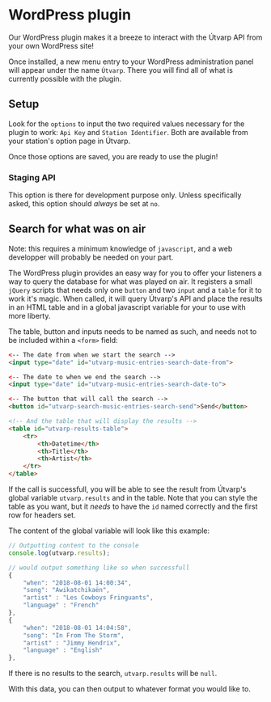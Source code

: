 # WordPress plugin

Our WordPress plugin makes it a breeze to interact with the Útvarp API from your own WordPress site!

Once installed, a new menu entry to your WordPress administration panel will appear under the name `Útvarp`. There you will find all of what is currently possible with the plugin.

## Setup
Look for the `options` to input the two required values necessary for the plugin to work: `Api Key` and `Station Identifier`. Both are available from your station's option page in Útvarp.

Once those options are saved, you are ready to use the plugin!

### Staging API
This option is there for development purpose only. Unless specifically asked, this option should _always_ be set at `no`.

## Search for what was on air
Note: this requires a minimum knowledge of `javascript`, and a web developper will probably be needed on your part.

The WordPress plugin provides an easy way for you to offer your listeners a way to query the database for what was played on air. It registers a small `jQuery` scripts that needs only one `button` and two `input` and a `table` for it to work it's magic. When called, it will query Útvarp's API and place the results in an HTML table and in a global javascript variable for your to use with more liberty.

The table, button and inputs needs to be named as such, and needs not to be included within a `<form>` field:

```html
<-- The date from when we start the search -->
<input type="date" id="utvarp-music-entries-search-date-from">

<-- The date to when we end the search -->
<input type="date" id="utvarp-music-entries-search-date-to">

<-- The button that will call the search -->
<button id="utvarp-search-music-entries-search-send">Send</button>

<!-- And the table that will display the results -->
<table id="utvarp-results-table">
    <tr>
        <th>Datetime</th>
        <th>Title</th>
        <th>Artist</th>
    </tr>
</table>
```

If the call is successfull, you will be able to see the result from Útvarp's global variable `utvarp.results` and in the table. Note that you can style the table as you want, but it *needs* to have the `id` named correctly and the first row for headers set.

The content of the global variable will look like this example:

```javascript
// Outputting content to the console
console.log(utvarp.results);

// would output something like so when successfull
{
	"when": "2018-08-01 14:00:34",
	"song": "Awikatchikaën",
	"artist" : "Les Cowboys Fringuants",
	"language" : "French"
},
{
	"when": "2018-08-01 14:04:58",
	"song": "In From The Storm",
	"artist" : "Jimmy Hendrix",
	"language" : "English"
},
```
If there is no results to the search, `utvarp.results` will be `null`.

With this data, you can then output to whatever format you would like to.
